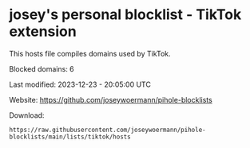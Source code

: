 # josey's personal blocklist - TikTok extension

This hosts file compiles domains used by TikTok.

Blocked domains: 6

Last modified: 2023-12-23 - 20:05:00 UTC

Website: https://github.com/joseywoermann/pihole-blocklists

Download:

```
https://raw.githubusercontent.com/joseywoermann/pihole-blocklists/main/lists/tiktok/hosts
```
